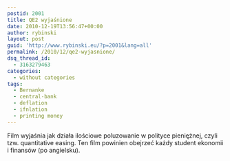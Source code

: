 ```yaml
---
postid: 2001
title: QE2 wyjaśnione
date: 2010-12-19T13:56:47+00:00
author: rybinski
layout: post
guid: 'http://www.rybinski.eu/?p=2001&lang=all'
permalink: /2010/12/qe2-wyjasnione/
dsq_thread_id:
  - 3163279463
categories:
  - without categories
tags:
  - Bernanke
  - central-bank
  - deflation
  - ifnlation
  - printing money
---
```

Film wyjaśnia jak działa ilościowe poluzowanie w polityce pieniężnej, czyli tzw. quantitative easing. Ten film powinien obejrzeć każdy student ekonomii i finansów (po angielsku).
